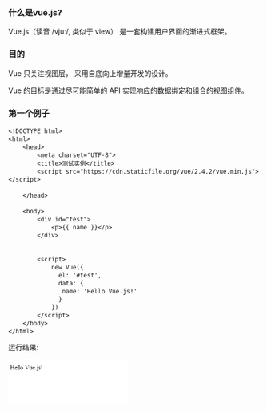 ### 什么是vue.js?

Vue.js（读音 /vjuː/, 类似于 view） 是一套构建用户界面的渐进式框架。

### 目的

Vue 只关注视图层， 采用自底向上增量开发的设计。

Vue 的目标是通过尽可能简单的 API 实现响应的数据绑定和组合的视图组件。

### 第一个例子

```
<!DOCTYPE html>
<html>
	<head>
		<meta charset="UTF-8">
		<title>测试实例</title>
		<script src="https://cdn.staticfile.org/vue/2.4.2/vue.min.js"></script>

	</head>
	
	<body>
		<div id="test">
			<p>{{ name }}</p>
		</div>
		

		<script>
			new Vue({
			  el: '#test',
			  data: {
			   name: 'Hello Vue.js!'
			  }
			})
		</script>
	</body>
</html>

```

运行结果:

![](/assets/1.13.4-1.png)

